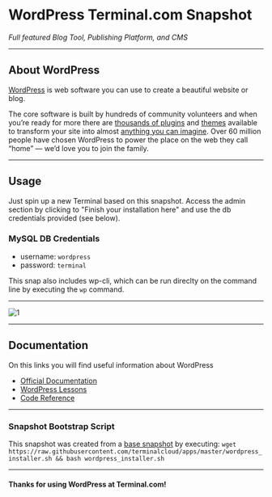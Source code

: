 # **WordPress** Terminal.com Snapshot

*Full featured Blog Tool, Publishing Platform, and CMS*

---

## About WordPress

[WordPress](http://wordpress.org/) is web software you can use to create a beautiful website or blog.

The core software is built by hundreds of community volunteers and when you’re ready for more there are [thousands of plugins](http://wordpress.org/plugins/) and [themes](http://wordpress.org/themes/) available to transform your site into almost [anything you can imagine](http://wordpress.org/showcase/). Over 60 million people have chosen WordPress to power the place on the web they call “home” — we’d love you to join the family.


---

## Usage

Just spin up a new Terminal based on this snapshot. Access the admin section by clicking to "Finish your installation here" and use the db credentials provided (see below).


### MySQL DB Credentials

- username: `wordpress`
- password: `terminal`

This snap also includes wp-cli, which can be run direclty on the command line by executing the `wp` command.

---

![1](https://s.w.org/screenshots/3.9/dashboard.png)

---

## Documentation

On this links you will find useful information about WordPress

- [Official Documentation](http://codex.wordpress.org/Main_Page)
- [WordPress Lessons](http://codex.wordpress.org/WordPress_Lessons)
- [Code Reference](http://developer.wordpress.org/reference)

---

### Snapshot Bootstrap Script

This snapshot was created from a [base snapshot](https://www.terminal.com/tiny/FzpHiTXG1K) by executing:
`wget https://raw.githubusercontent.com/terminalcloud/apps/master/wordpress_installer.sh && bash wordpress_installer.sh`

---

#### Thanks for using WordPress at Terminal.com!
